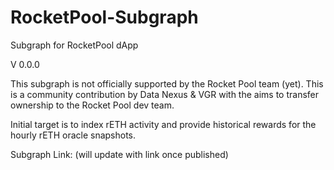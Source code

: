 # RocketPool-Subgraph
Subgraph for RocketPool dApp

V 0.0.0

This subgraph is not officially supported by the Rocket Pool team (yet). This is a community contribution by Data Nexus & VGR with the aims to transfer ownership to the Rocket Pool dev team. 

Initial target is to index rETH activity and provide historical rewards for the hourly rETH oracle snapshots.

Subgraph Link: (will update with link once published)
